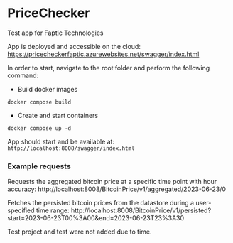 # PriceChecker

Test app for Faptic Technologies

App is deployed and accessible on the cloud: https://pricecheckerfaptic.azurewebsites.net/swagger/index.html

In order to start, navigate to the root folder and perform the following command:  
* Build docker images
```
docker compose build
```
* Create and start containers
```
docker compose up -d
```

App should start and be available at:  
`http://localhost:8008/swagger/index.html`

### Example requests

Requests the aggregated bitcoin price at a specific time point with hour accuracy:
http://localhost:8008/BitcoinPrice/v1/aggregated/2023-06-23/0

Fetches the persisted bitcoin prices from the datastore during a user-specified time range:
http://localhost:8008/BitcoinPrice/v1/persisted?start=2023-06-23T00%3A00&end=2023-06-23T23%3A30

Test project and test were not added due to time.